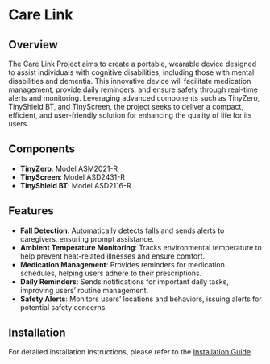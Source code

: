 # Care Link

## Overview

The Care Link Project aims to create a portable, wearable device designed to assist individuals with cognitive disabilities, including those with mental disabilities and dementia. This innovative device will facilitate medication management, provide daily reminders, and ensure safety through real-time alerts and monitoring. Leveraging advanced components such as TinyZero, TinyShield BT, and TinyScreen, the project seeks to deliver a compact, efficient, and user-friendly solution for enhancing the quality of life for its users.

## Components

- **TinyZero**: Model ASM2021-R
- **TinyScreen**: Model ASD2431-R
- **TinyShield BT**: Model ASD2116-R

## Features

- **Fall Detection**: Automatically detects falls and sends alerts to caregivers, ensuring prompt assistance.
- **Ambient Temperature Monitoring**: Tracks environmental temperature to help prevent heat-related illnesses and ensure comfort.
- **Medication Management**: Provides reminders for medication schedules, helping users adhere to their prescriptions.
- **Daily Reminders**: Sends notifications for important daily tasks, improving users’ routine management.
- **Safety Alerts**: Monitors users’ locations and behaviors, issuing alerts for potential safety concerns.

## Installation
For detailed installation instructions, please refer to the [Installation Guide](docs/INSTALL.md).
